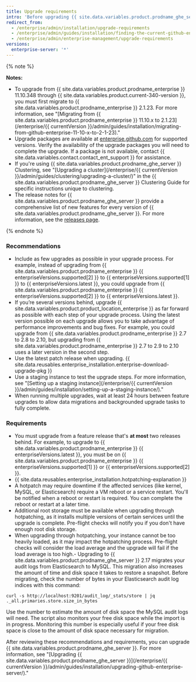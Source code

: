 ```yaml
---
title: Upgrade requirements
intro: 'Before upgrading {{ site.data.variables.product.prodname_ghe_server }}, review these recommendations and requirements to plan your upgrade strategy.'
redirect_from:
  - /enterprise/admin/installation/upgrade-requirements
  - /enterprise/admin/guides/installation/finding-the-current-github-enterprise-release/
  - /enterprise/admin/enterprise-management/upgrade-requirements
versions:
  enterprise-server: '*'
---
```


{% note %}

**Notes:**
- To upgrade from {{ site.data.variables.product.prodname_enterprise }} 11.10.348 through {{ site.data.variables.product.current-340-version }}, you must first migrate to {{ site.data.variables.product.prodname_enterprise }} 2.1.23. For more information, see "[Migrating from {{ site.data.variables.product.prodname_enterprise }} 11.10.x to 2.1.23](/enterprise/{{ currentVersion }}/admin/guides/installation/migrating-from-github-enterprise-11-10-x-to-2-1-23)."
- Upgrade packages are available at [enterprise.github.com](https://enterprise.github.com/releases) for supported versions. Verify the availability of the upgrade packages you will need to complete the upgrade. If a package is not available, contact {{ site.data.variables.contact.contact_ent_support }} for assistance.
- If you're using {{ site.data.variables.product.prodname_ghe_server }} Clustering, see "[Upgrading a cluster](/enterprise/{{ currentVersion }}/admin/guides/clustering/upgrading-a-cluster/)" in the {{ site.data.variables.product.prodname_ghe_server }} Clustering Guide for specific instructions unique to clustering.
-   The release notes for {{ site.data.variables.product.prodname_ghe_server }} provide a comprehensive list of new features for every version of {{ site.data.variables.product.prodname_ghe_server }}. For more information, see the [releases page](https://enterprise.github.com/releases).

{% endnote %}

### Recommendations

- Include as few upgrades as possible in your upgrade process. For example, instead of upgrading from {{ site.data.variables.product.prodname_enterprise }} {{ enterpriseVersions.supported[2] }} to {{ enterpriseVersions.supported[1] }} to {{ enterpriseVersions.latest }}, you could upgrade from {{ site.data.variables.product.prodname_enterprise }} {{ enterpriseVersions.supported[2] }} to {{ enterpriseVersions.latest }}.
- If you’re several versions behind, upgrade {{ site.data.variables.product.product_location_enterprise }} as far forward as possible with each step of your upgrade process. Using the latest version possible on each upgrade allows you to take advantage of performance improvements and bug fixes. For example, you could upgrade from {{ site.data.variables.product.prodname_enterprise }} 2.7 to 2.8 to 2.10, but upgrading from {{ site.data.variables.product.prodname_enterprise }} 2.7 to 2.9 to 2.10 uses a later version in the second step.
- Use the latest patch release when upgrading. {{ site.data.reusables.enterprise_installation.enterprise-download-upgrade-pkg }}
- Use a staging instance to test the upgrade steps. For more information, see "[Setting up a staging instance](/enterprise/{{ currentVersion }}/admin/guides/installation/setting-up-a-staging-instance/)."
- When running multiple upgrades, wait at least 24 hours between feature upgrades to allow data migrations and backgrounded upgrade tasks to fully complete.

### Requirements

- You must upgrade from a feature release that's **at most** two releases behind. For example, to upgrade to {{ site.data.variables.product.prodname_enterprise }} {{ enterpriseVersions.latest }}, you must be on {{ site.data.variables.product.prodname_enterprise }} {{ enterpriseVersions.supported[1] }} or {{ enterpriseVersions.supported[2] }}.
- {{ site.data.reusables.enterprise_installation.hotpatching-explanation }}
- A hotpatch may require downtime if the affected services (like kernel, MySQL, or Elasticsearch) require a VM reboot or a service restart. You'll be notified when a reboot or restart is required. You can complete the reboot or restart at a later time.
- Additional root storage must be available when upgrading through hotpatching, as it installs multiple versions of certain services until the upgrade is complete. Pre-flight checks will notify you if you don't have enough root disk storage.
- When upgrading through hotpatching, your instance cannot be too heavily loaded, as it may impact the hotpatching process. Pre-flight checks will consider the load average and the upgrade will fail if the load average is too high.- Upgrading to {{ site.data.variables.product.prodname_ghe_server }} 2.17 migrates your audit logs from Elasticsearch to MySQL. This migration also increases the amount of time and disk space it takes to restore a snapshot. Before migrating, check the number of bytes in your Elasticsearch audit log indices with this command:
``` shell
curl -s http://localhost:9201/audit_log/_stats/store | jq ._all.primaries.store.size_in_bytes
```
Use the number to estimate the amount of disk space the MySQL audit logs will need. The script also monitors your free disk space while the import is in progress. Monitoring this number is especially useful if your free disk space is close to the amount of disk space necessary for migration.

After reviewing these recommendations and requirements, you can upgrade {{ site.data.variables.product.prodname_ghe_server }}. For more information, see "[Upgrading {{ site.data.variables.product.prodname_ghe_server }}](/enterprise/{{ currentVersion }}/admin/guides/installation/upgrading-github-enterprise-server/)."
